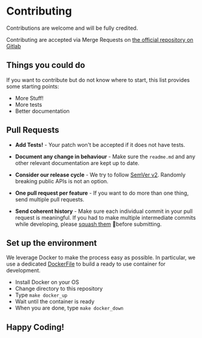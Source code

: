 # Contributing

Contributions are welcome and will be fully credited.

Contributing are accepted via Merge Requests on [the official repository on Gitlab](https://gitlab.com/ludo237/laravel-toolbox)

## Things you could do

If you want to contribute but do not know where to start, this list provides some starting points:

- More Stuff!
- More tests
- Better documentation

## Pull Requests

- **Add Tests!** - Your patch won't be accepted if it does not have tests.

- **Document any change in behaviour** - Make sure the `readme.md` and any other relevant documentation are kept up to date.

- **Consider our release cycle** - We try to follow [SemVer v2](http://semver.org). Randomly breaking public APIs is not an option.

- **One pull request per feature** - If you want to do more than one thing, send multiple pull requests.

- **Send coherent history** - Make sure each individual commit in your pull request is meaningful. If you had to make multiple intermediate commits while developing, please [squash them](https://www.git-scm.com/book/en/v2/Git-Tools-Rewriting-History#Changing-Multiple-Commit-Messages) before submitting.

## Set up the environment

We leverage Docker to make the process easy as possible. In particular, we use a dedicated [DockerFile](./docker/Dockerfile)
to build a ready to use container for development.

- Install Docker on your OS
- Change directory to this repository
- Type `make docker_up`
- Wait until the container is ready
- When you are done, type `make docker_down`

## Happy Coding!
